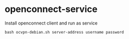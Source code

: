 # openconnect-service
Install openconnect client and run as service

`bash ocvpn-debian.sh server-address username password`
